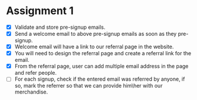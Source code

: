 Assignment 1
============
- [x] Validate and store pre-signup emails.
- [x] Send a welcome email to above pre-signup emails as soon as they pre-signup.
- [x] Welcome email will have a link to our referral page in the website.
- [x] You will need to design the referral page and create a referral link for the email.
- [x] From the referral page, user can add multiple email address in the page and refer people. 
- [ ] For each signup, check if the entered email was referred by anyone, if so, mark the referrer so that we can provide him\her with our merchandise.
